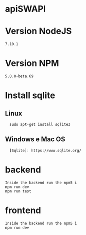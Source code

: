 # apiSWAPI
  # Version NodeJS
    7.10.1
  # Version NPM
    5.0.0-beta.69
  # Install sqlite
  ## Linux
      sudo apt-get install sqlite3
  ## Windows e Mac OS
      [Sqlite]: https://www.sqlite.org/
  # backend
    Inside the backend run the npm5 i
    npm run dev
    npm run test
  # frontend
    Inside the backend run the npm5 i
    npm run dev
